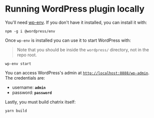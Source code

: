 # Running WordPress plugin locally

You'll need [wp-env](https://developer.wordpress.org/block-editor/reference-guides/packages/packages-env/). If you don't have it installed, you can install it with:

```shell
npm -g i @wordpress/env
```

Once `wp-env` is installed you can use it to start WordPress with:

> Note that you should be inside the `wordpress/` directory, not in the repo root.

```shell
wp-env start
```

You can access WordPress's admin at [`http://localhost:8888/wp-admin`](http://localhost:8888/wp-admin). The credentials are:

- username: **`admin`**
- password: **`password`**

Lastly, you must build chatrix itself:

```shell
yarn build
```
